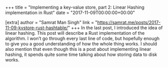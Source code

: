 +++
title = "Implementing a key-value store, part 2: Linear Hashing implementation in Rust"
date = "2017-11-09T00:00:00+00:00"

[extra]
author = "Samrat Man Singh"
link = "https://samrat.me/posts/2017-11-09-kvstore-rust-hashtable/"
+++
In the last post, I introduced the idea of linear hashing. This post will describe a Rust implementation of the algorithm. I won&rsquo;t go through every last line of code, but hopefully enough to give you a good understanding of how the whole thing works. I should also mention that even though this is a post about implementing linear hashing, it spends quite some time talking about how storing data to disk works.